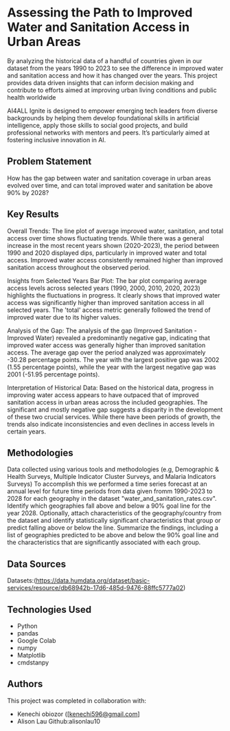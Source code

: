 # Assessing the Path to Improved Water and Sanitation Access in Urban Areas

By analyzing the historical data of a handful of countries given in our dataset from the years 1990 to 2023 to see the difference in improved water and sanitation access and how it has changed over the years. This project provides data driven insights that can inform decision making and contribute to efforts aimed at improving urban living conditions and public health worldwide

AI4ALL Ignite is designed to empower emerging tech leaders from diverse backgrounds by helping them develop foundational skills in artificial intelligence, apply those skills to social good projects, and build professional networks with mentors and peers. It’s particularly aimed at fostering inclusive innovation in AI.

## Problem Statement <!--- do not change this line -->

How has the gap between water and sanitation coverage in urban areas evolved over time, and can total improved water and sanitation be above 90% by 2028?

## Key Results <!--- do not change this line -->

Overall Trends:
The line plot of average improved water, sanitation, and total access over time shows fluctuating trends. While there was a general increase in the most recent years shown (2020-2023), the period between 1990 and 2020 displayed dips, particularly in improved water and total access. Improved water access consistently remained higher than improved sanitation access throughout the observed period.

Insights from Selected Years Bar Plot:
The bar plot comparing average access levels across selected years (1990, 2000, 2010, 2020, 2023) highlights the fluctuations in progress. It clearly shows that improved water access was significantly higher than improved sanitation access in all selected years. The 'total' access metric generally followed the trend of improved water due to its higher values.

Analysis of the Gap:
The analysis of the gap (Improved Sanitation - Improved Water) revealed a predominantly negative gap, indicating that improved water access was generally higher than improved sanitation access. The average gap over the period analyzed was approximately -30.28 percentage points. The year with the largest positive gap was 2002 (1.55 percentage points), while the year with the largest negative gap was 2001 (-51.95 percentage points).

Interpretation of Historical Data:
Based on the historical data, progress in improving water access appears to have outpaced that of improved sanitation access in urban areas across the included geographies. The significant and mostly negative gap suggests a disparity in the development of these two crucial services. While there have been periods of growth, the trends also indicate inconsistencies and even declines in access levels in certain years.



## Methodologies <!--- do not change this line -->

Data collected using various tools and methodologies (e.g, Demographic & Health Surveys, Multiple Indicator Cluster Surveys, and Malaria Indicators Surveys)
To accomplish this we performed a time series forecast at an annual level for future time periods from data given fromm 1990-2023 to 2028 for each geography in the dataset "water_and_sanitation_rates.csv". Identify which geographies fall above and below a 90% goal line for the year 2028. Optionally, attach characteristics of the geography/country from the dataset and identify statistically significant characteristics that group or predict falling above or below the line. Summarize the findings, including a list of geographies predicted to be above and below the 90% goal line and the characteristics that are significantly associated with each group.

## Data Sources <!--- do not change this line -->

 Datasets:(https://data.humdata.org/dataset/basic-services/resource/db68942b-17d6-485d-9476-88ffc5777a02)

## Technologies Used <!--- do not change this line -->

- Python
- pandas
- Google Colab
- numpy
- Matplotlib
- cmdstanpy

## Authors <!--- do not change this line -->

This project was completed in collaboration with:
- Kenechi obiozor ([kenechi596@gmail.com]
- Alison Lau Github:alisonlau10
